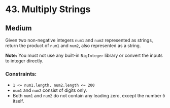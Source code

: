 # 43. Multiply Strings

## Medium

Given two non-negative integers `num1` and `num2` represented as strings, return the product of `num1` and `num2`, also
represented as a string.

**Note:** You must not use any built-in `BigInteger` library or convert the inputs to integer directly.

### Constraints:

- `1 <= num1.length, num2.length <= 200`
- `num1` and `num2` consist of digits only.
- Both `num1` and `num2` do not contain any leading zero, except the number `0` itself.
